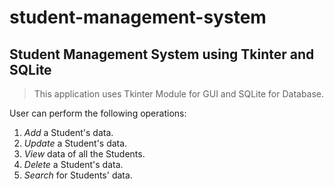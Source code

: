 # student-management-system
## Student Management System using Tkinter and SQLite
>This application uses Tkinter Module for GUI and SQLite for Database.

User can perform the following operations:
1. _Add_ a Student's data.
2. _Update_ a Student's data.
3. _View_ data of all the Students.
4. _Delete_ a Student's data.
5. _Search_ for Students' data.
